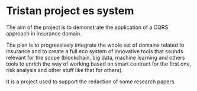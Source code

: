 # Tristan project es system

The aim of the project is to demonstrate the application of a CQRS approach in insurance domain.

The plan is to progressively integrate the whole set of domains related to insurance and to create a full eco system of innovative tools that sounds relevant for the scope (blockchain, big data, machine learning and others tools to enrich the way of working based on smart contract for the first one, risk analysis and other stuff like that for others).

It is a project used to support the redaction of some research papers.
